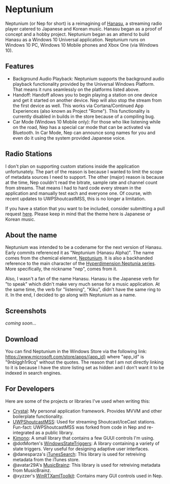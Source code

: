 # Neptunium

Neptunium (or Nep for short) is a reimagining of [Hanasu](https://github.com/Amrykid/Hanasu), a streaming radio player catered to Japanese and Korean music. Hanasu began as a proof of concept and a hobby project. Neptunium began as an attend to build Hanasu as a Windows 10 Universal application. Neptunium runs on Windows 10 PC, Windows 10 Mobile phones and Xbox One (via Windows 10).

## Features
- Background Audio Playback: Neptunium supports the background audio playback functionality provided by the Universal Windows Platform. That means it runs seamlessly on the platforms listed above.
- Handoff: Handoff allows you to begin playing a station on one device and get it started on another device. Nep will also stop the stream from the first device as well. This works via Cortana/Continued App Experiences (also known as Project "Rome"). This functionality is currently disabled in builds in the store because of a compiling bug.
- Car Mode (Windows 10 Mobile only): For those who like listening while on the road, Nep has a special car mode that can be activated via Bluetooth. In Car Mode, Nep can announce song names for you and even do it using the system provided Japanese voice.

## Radio Stations
I don't plan on supporting custom stations inside the application unfortunately. The part of the reason is because I wanted to limit the scope of metadata sources I need to support. The other (major) reason is because at the time, Nep couldn't read the bitrate, sample rate and channel count from streams. That means I had to hard code every stream in the application and manually test each and everyone one. Of course, with recent updates to UWPShoutcastMSS, this is no longer a limitation.

If you have a station that you want to be included, consider submitting a pull request [here](https://github.com/Amrykid/Neptunium-Stations). Please keep in mind that the theme here is Japanese or Korean music.

## About the name
Neptunium was intended to be a codename for the next version of Hanasu. Early commits referenced it as "Neptunium (Hanasu Alpha)". The name comes from the chemical element, [Neptunium](https://en.wikipedia.org/wiki/Neptunium). It is also a backhanded reference to the main character of the [Hyperdimension Neptunia series](https://en.wikipedia.org/wiki/Hyperdimension_Neptunia). More specifically, the nickname "nep", comes from it.

Also, I wasn't a fan of the name Hanasu. Hanasu is the Japanese verb for "to speak" which didn't make very much sense for a music application. At the same time, the verb for "listening", "Kiku", didn't have the same ring to it. In the end, I decided to go along with Neptunium as a name.

## Screenshots
*coming soon...*

## Download
You can find Neptunium in the Windows Store via the following link: https://www.microsoft.com/store/apps/{app_id} where "app_id" is "9nblggh1r9cq" without the quotes. The reason that I am not directly linking to it is because I have the store listing set as hidden and I don't want it to be indexed in search engines.

## For Developers
Here are some of the projects or libraries I've used when writing this:
- [Crystal](https://github.com/Amrykid/Hanasu): My personal application framework. Provides MVVM and other boilerplate functionality.
- [UWPShoutcastMSS](https://github.com/Amrykid/UWPShoutcastMSS): Used for streaming Shoutcast/IceCast stations. Fun-fact: UWPShoutcastMSS was forked from code in Nep and re-integrated as a public library.
- [Kimono](https://github.com/Amrykid/Kimono/): A small library that contains a few GUUI controls I'm using.
- @dotMorten's [WindowsStateTriggers](https://github.com/dotMorten/WindowsStateTriggers/): A library containing a variety of state triggers. Very useful for designing adaptive user interfaces.
- @danesparza's [iTunesSearch](https://github.com/danesparza/iTunesSearch): This library is used for retreiving metadata from the iTunes store.
- @avatar29A's [MusicBrainz](https://github.com/avatar29A/MusicBrainz): This library is used for retreiving metadata from MusicBrainz.
- @xyzzer's [WinRTXamlToolkit](https://github.com/xyzzer/WinRTXamlToolkit/): Contains many GUI controls used in Nep.